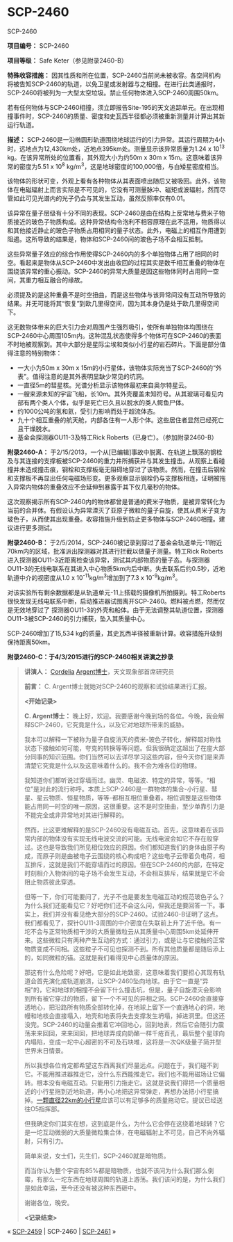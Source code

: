 # SCP-2460
                        




SCP-2460



**项目编号：** SCP-2460

**项目等级：** Safe Keter（参见附录2460-B）

**特殊收容措施：** 因其性质和所在位置，SCP-2460当前尚未被收容。各空间机构将被告知SCP-2460的轨道，以免卫星或发射器与之相撞。在进行此类通报时，SCP-2460将被列为一大型太空垃圾。禁止任何物体进入SCP-2460周围50km。

若有任何物体与SCP-2460相撞，须立即报告Site-195的天文追踪单元。在出现相撞事件时，SCP-2460的质量、密度和史瓦西半径都必须被重新测量并计算出其新运行轨道。

**描述：** SCP-2460是一沿椭圆形轨道围绕地球运行的引力异常。其运行周期为4小时，远地点为12,430km处，近地点395km处。测量显示该异常质量为1.24 x 10<sup>13</sup> kg。在该异常所处的位置看，其外观大小为约50m x 30m x 15m。这意味着该异常的密度为5.51 x 10<sup>8</sup> kg/m<sup>3</sup>，这是地球密度的100,000倍，与白矮星密度相当。

该物体的形状可变，外观上看有各种物体从其表面喷出随后又被吸回。此外，该物体在电磁辐射上而言实际是不可见的，它没有可测量脉冲、磁矩或波辐射。然而尽管如此可见光谱内的光子仍会与其发生互动，虽然反照率仅有0.01。

该异常在量子层级有十分不同的表现。SCP-2460是由在结构上反常地与费米子物质接近的玻色子物质构成。这种异常结构令泡利不相容原理在此不适用，物质得以和其他接近静止的玻色子物质占用相同的量子状态。此外，电磁上的相互作用遭到阻遏。这所导致的结果是，物体和SCP-2460间的玻色子场不会相互抵制。

这些异常量子效应的综合作用使得SCP-2460内的多个单独物体占用了相同的时空。看起来是物体从SCP-2460中发出由收回的过程其实是数千相互重叠的物体在围绕该异常的重心振动。SCP-2460的异常大质量是因这些物体同时占用同一空间，其重力相互融合的缘故。

必须提及的是这种重叠不是时空扭曲，而是这些物体与该异常间没有互动所导致的结果。并无可能将其“恢复”到欧几里得空间，因为其本身仍是处于欧几里得空间下。

这无数物体带来的巨大引力会对周围产生强烈吸引，使所有单独物体均围绕在SCP-2460中心周围105m内。这种混乱状态使得多个物体可在SCP-2460的表面不时地被观察到。其中大部分是星际尘埃和类似小行星的岩石碎片。下面是部分值得注意的特别物体：

- 一大小为50m x 30m x 15m的小行星体，该物体实际充当了SCP-2460的“外表”。值得注意的是其外表明显缺少常见的坑洞。
- 一直径5m的彗星核。光谱分析显示该物体最初来自奥尔特星云。
- 一艘来源未知的宇宙飞船，长10m。其外壳覆盖未知符号。从其玻璃可看见内部有两个类人个体，似乎是死亡已久且以脱水的类人鳄鱼尸体。
- 约1000公吨的氢和氦，受引力影响而处于超流体态。
- 九十个相互重叠的航天舱，内部各住有一人形个体。这些居住者显然已经死亡且干燥脱水。
- 基金会探测器OU11-3及特工Rick Roberts（已身亡）。（参加附录2460-B）

**附录2460-A：** 于2/15/2013，一个从[已编辑]事故中脱离、在轨道上飘荡的钢栓及与其连接的支撑板被SCP-2460的重力井所捕获并与其发生撞击。从观察上看碰撞并未造成撞击痕，钢栓和支撑板毫无阻碍地穿过了该物质。然而，在撞击后钢栓和支撑板不再显出任何电磁场形变。更多观察显示钢栓仍与支撑板相连，证明被拖入异常内物体的重叠效应不会延伸到暴露于其下仅几毫秒的物体。

这次观察揭示所有SCP-2460内的物体都曾是普通的费米子物质，是被异常转化为当前的合并体。有假设认为异常湮灭了亚原子微粒的量子自旋，使其从费米子变为玻色子，从而使其出现重叠。收容措施升级到防止更多物体与SCP-2460相撞。建议进行更多测试。

**附录2460-B：** 于2/5/2014，SCP-2460被记录到穿过了基金会轨道单元-11附近70km内的区域，批准派出探测器对其进行拦截以做量子测量。特工Rick Roberts进入探测器OU11-3近距离检查该异常，测试其内部物质的量子态。与探测器OU11-3的无线电联系在其进入中心物质5km内后中断。失去联系后约0.5秒，近地轨道中介的视密度从1.0 x 10<sup>-11</sup>kg/m<sup>3</sup>增加到了7.3 x 10<sup>-9</sup>kg/m<sup>3</sup>。

对该实验所有剩余数据都是从轨道单元-11上搭载的摄像机所拍摄到。特工Roberts很快发现无线电联系中断，启动推进器试图离开SCP-2460。燃料被点燃，然而仅是无效地穿过了 探测器OU11-3的外壳和船体。由于无法调整其轨道位置，探测器OU11-3被SCP-2460的引力捕获，坠入其质量中心。

SCP-2460增加了15,534 kg的质量，其史瓦西半径被重新计算。收容措施升级到保持距离50km。

**附录2460-C：于4/3/2015进行的SCP-2460相关讲演之抄录** 


> **讲演人：** [Cordelia](/scp-128) [Argent博士](/scp-3966)，天文现象部首席研究员
> 
> **前言：** C. Argent博士就她对SCP-2460的观察和试验结果进行汇报。
> 
> **<开始记录>** 
> 
> **C. Argent博士：** 晚上好，欢迎。我要感谢今晚到场的各位。今晚，我会解释SCP-2460，它究竟是什么，以及它对地球所带来的威胁。
> 
> 我本可以解释一下被称为量子自旋消灭的费米-玻色子转化，解释超对称性状态下接触如何可能，夸克的转换等等问题。但我很确定这超出了在座大部分同事的知识范围。你们当然可以去详尽学习这些内容，但今天你们是来弄清楚它究竟是什么以及这意味着什么的。我不会为难各位的物理。
> 
> 我知道你们都听说过穿墙而过。幽灵、电磁波、特定的异常，等等。“相位”是对此的流行称呼。本质上SCP-2460是一群物体的集合-小行星、彗星、星云物质、恒星物质，等等-都相互相位重叠着。相位调整是这些物体能占用同一时空的唯一原因，这很重要。这不是时空扭曲，至少单靠引力是不能完全或非异常地对其进行解释的。
> 
> 然而，比这更难解释的是SCP-2460没有电磁互动。首先，这意味着在该异常内部的物体没有实现无线电波交流的可能。无线电波会如它不存在般穿过。这也是导致我们所见相位效应的原因。你们都知道我们的身体由原子构成，而原子则是由被电子云围绕的核心构成吧？这些电子云带着负电荷，相互排斥，这就是我们不能穿墙而过的原因。但在SCP-2460的内部，在特定时刻相介入物体间的电子场不会发生互动，不会相互排斥，结果就是它不会阻止物质彼此穿透。
> 
> 但等一下，你们可能要问了，光子不也是要发生电磁互动的规范玻色子么？为什么我们还能看见它？好吧你们还不会这么问，但我还是要回答一下。事实上，我们并没有看见绝大部分的SCP-2460。试验2460-B证明了这点。我们都看见了，探针OU11-3周围的中介密度在失联前上升了近千倍。有一坨不会与正常物质相干涉的大质量微粒云从其质量中心周围5km处延伸开来。这些微粒只有两种产生互动的方式：通过引力，或是让与它接触的正常物质变成不同相。这些粒子不可见也探测不到。所有其他质量都是随后添上的，如同微粒的锚。这就是我们看得见中心质量体的原因。
> 
> 那这有什么危险呢？好吧，它是如此地致密，这意味着我们要担心其现有轨道会首先演化成轨道崩溃，让SCP-2460坠向地球。由于它一直是“异相”的，它和地球的相撞不会留下什么撞击坑，但是，量子自旋湮灭会影响到所有被它穿过的物质，留下一个不可见的异相之洞。SCP-2460会直接穿透地心，把沿路所有物质全部转化掉，在地球上留下一个直通地心的洞，地幔和地核会直接塌入，地壳和地表将失去支撑发生坍塌，掉进洞里。但这还没完。SCP-2460的动量会推着它冲回地心，回到地表，然后它会随引力震荡来来回回，来来回回，把地球弄成向奶酪一样千疮百孔，最后整个星球向内塌陷，变成一坨中心超密的不可及石块堆，这将是一次QK级量子简并型世界末日情景。
> 
> 所以我想各位肯定都希望这东西离我们尽量远点。问题在于，我们碰不到它。不能用推进器推走它，没什么东西能推走它。我们也不能用磁场让它偏转。根本没有电磁互动。只能用引力拖走它。这就是说我们得把一个质量相近的小行星拖到近地轨道，再小心地把这异常弹走，再想办法把小行星搞掉。[一颗直径22km的小行星](/scp-2003)应该可以有足够多的质量拖动它。提议已经送往O5指挥部。
> 
> 但我确定你们其实在想，这到底是什么，为什么它会停在这绕着地球转？它是一坨互动微弱的大质量微粒集合体，在电磁辐射上不可见，自己不向外辐射，只有引力。
> 
> 简单来说，女士们，先生们，SCP-2460就是暗物质。
> 
> 而当你认为整个宇宙有85%都是暗物质，也就不该问为什么我们那么倒霉，有那么一坨东西在地球周围的轨道上游荡。我们该问的是，为什么我们是如此幸运，至今还没有被这种东西砸中。
> 
> 谢谢各位，晚安。
> 
> **<记录结束>** 
> 



« [SCP-2459](/scp-2459) | SCP-2460 | [SCP-2461](/scp-2461) »





                    